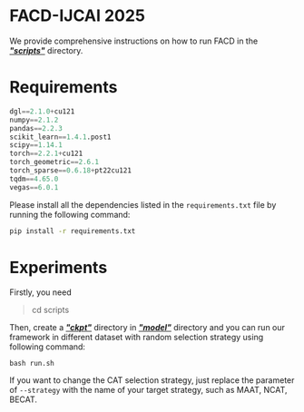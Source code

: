 # FACD</u>-IJCAI 2025

We provide comprehensive instructions on how to run FACD in the ***<u>"scripts"</u>*** directory. 

# Requirements	

```python
dgl==2.1.0+cu121
numpy==2.1.2
pandas==2.2.3
scikit_learn==1.4.1.post1
scipy==1.14.1
torch==2.2.1+cu121
torch_geometric==2.6.1
torch_sparse==0.6.18+pt22cu121
tqdm==4.65.0
vegas==6.0.1
```
Please install all the dependencies listed in the `requirements.txt` file by running the following command:

```bash
pip install -r requirements.txt
```

# Experiments

Firstly, you need

> cd scripts

Then, create a ***<u>"ckpt"</u>*** directory in ***<u>"model"</u>*** directory and you can run our framework in different dataset with random selection strategy using following command:

```shell
bash run.sh
```

If you want to change the CAT selection strategy, just replace the parameter of `--strategy` with the name of your target strategy, such as MAAT, NCAT, BECAT.
